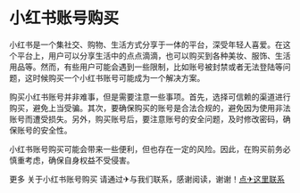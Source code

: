 # 小红书账号购买

小红书是一个集社交、购物、生活方式分享于一体的平台，深受年轻人喜爱。在这个平台上，用户可以分享生活中的点点滴滴，也可以购买到各种美妆、服饰、生活用品等。然而，有些用户可能会遇到一些限制，比如账号被封禁或者无法登陆等问题，这时候购买一个小红书账号可能成为一个解决方案。

购买小红书账号并非难事，但是需要注意一些事项。首先，选择可信赖的渠道进行购买，避免上当受骗。其次，要确保购买的账号是合法合规的，避免因为使用非法账号而遭受损失。另外，购买账号后，要注意账号的安全问题，及时修改密码，确保账号的安全性。

小红书账号购买可能会带来一些便利，但也存在一定的风险。因此，在购买前务必慎重考虑，确保自身权益不受侵害。

更多 关于小红书账号购买 请通过✈与我们联系，感谢阅读，谢谢！[点✈这里联系](https://t.me/sjlmbot)